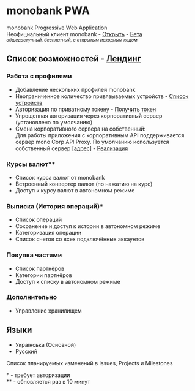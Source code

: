 # monobank PWA
monobank Progressive Web Application  
Неофициальный клиент monobank - [Открыть](https://mono.sominemo.com) - 
[Бета](https://github.com/Sominemo/mono-PWA/blob/master/CONTRIBUTING.MD#тестирование)  
*<sup>общедоступный, бесплатный, с открытым исходным кодом</sup>*

## Список возможностей - [Лендинг](https://sominemo.com/mono)
### Работа с профилями
- Добавление нескольких профилей monobank
- Неограниченное количество привязываемых устройств - [Список устройств](https://api.monobank.ua)
- Авторизация по приватному токену - [Получить токен](https://api.monobank.ua)
- Упрощенная авторизация через корпоративный сервер (установлено по умолчанию)
- Смена корпоративного сервера на собственный:  
  Для работы приложения с корпоративным API поддерживается сервер mono Corp API Proxy. По умолчанию используется собственный сервер [[адрес]](https://api.mono.sominemo.com) - [Реализация](https://github.com/Sominemo/mono-Corp-API-Proxy-PHP)

### Курсы валют**
- Список курса валют от monobank
- Встроенный конвертер валют (по нажатию на курс)
- Доступ к курсу валют в автономном режиме

### Выписка (История операций)*
- Список операций
- Сохранение и доступ к истории в автономном режиме
- Категоризация операции
- Список счетов со всех подключённых аккаунтов

### Покупка частями
- Список партнёров
- Категории партнёров
- Доступ к списку в автономном режиме

### Дополнительно
- Управление хранилищем

## Языки
- Українська (Основной)
- Русский

Список планируемых изменений в Issues, Projects и Milestones


\* - требует авторизации  
** - обновляется раз в 10 минут  
